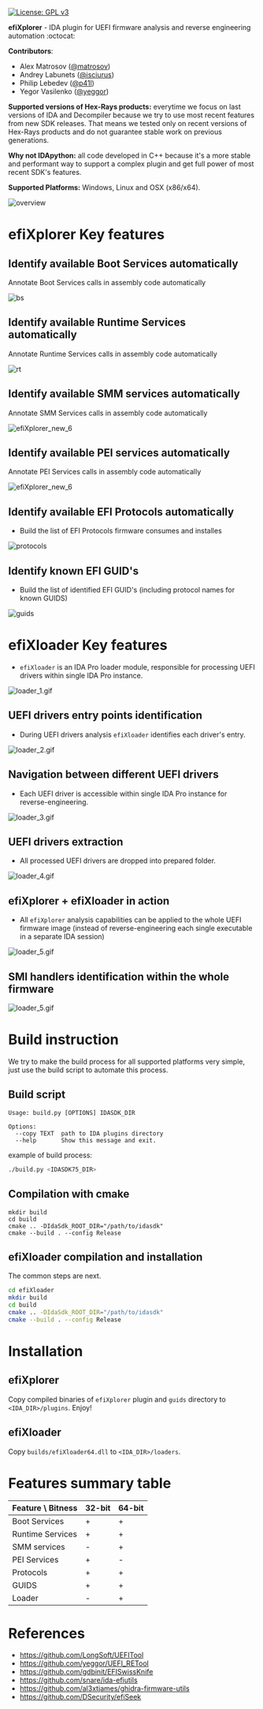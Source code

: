 [![License: GPL v3](https://img.shields.io/badge/License-GPL%20v3-blue.svg)](http://www.gnu.org/licenses/gpl-3.0)

**efiXplorer** - IDA plugin for UEFI firmware analysis and reverse engineering automation :octocat:

__Contributors__: 
* Alex Matrosov ([@matrosov](https://github.com/matrosov))
* Andrey Labunets ([@isciurus](https://github.com/isciurus))
* Philip Lebedev ([@p41l](https://github.com/p41l/))
* Yegor Vasilenko ([@yeggor](https://github.com/yeggor/))

__Supported versions of Hex-Rays products:__ everytime we focus on last versions of IDA and Decompiler because we try to use most recent features from new SDK releases. That means we tested only on recent versions of Hex-Rays products and do not guarantee stable work on previous generations.

__Why not IDApython:__ all code developed in C++ because it's a more stable and performant way to support a complex plugin and get full power of most recent SDK's features.

__Supported Platforms:__ Windows, Linux and OSX (x86/x64).

![overview](pics/efiXplorer_new_1.gif)

# efiXplorer Key features

## Identify available Boot Services automatically

Annotate Boot Services calls in assembly code automatically

![bs](pics/efiXplorer_new_2.gif)

## Identify available Runtime Services automatically

Annotate Runtime Services calls in assembly code automatically

![rt](pics/efiXplorer_new_3.gif)

## Identify available SMM services automatically

Annotate SMM Services calls in assembly code automatically

![efiXplorer_new_6](pics/efXplorer_new_6.gif)

## Identify available PEI services automatically

Annotate PEI Services calls in assembly code automatically

![efiXplorer_new_6](pics/efXplorer_new_7.gif)


## Identify available EFI Protocols automatically

* Build the list of EFI Protocols firmware consumes and installes

![protocols](pics/efiXplorer_new_4.gif)

## Identify known EFI GUID's

* Build the list of identified EFI GUID's (including protocol names for known GUIDS)

![guids](pics/efiXplorer_new_5.gif)

# efiXloader Key features

* `efiXloader` is an IDA Pro loader module, responsible for processing UEFI drivers within single IDA Pro instance.

![loader_1.gif](pics/loader_1.gif)

## UEFI drivers entry points identification

* During UEFI drivers analysis `efiXloader` identifies each driver's entry.

![loader_2.gif](pics/loader_6.gif)

## Navigation between different UEFI drivers

* Each UEFI driver is accessible within single IDA Pro instance for reverse-engineering.

![loader_3.gif](pics/loader_3.gif)

## UEFI drivers extraction

* All processed UEFI drivers are dropped into prepared folder.

![loader_4.gif](pics/loader_4.gif)

## efiXplorer + efiXloader in action

* All `efiXplorer` analysis capabilities can be applied to the whole UEFI firmware image (instead of reverse-engineering each single executable in a separate IDA session)

![loader_5.gif](pics/loader_5.gif)

## SMI handlers identification within the whole firmware

![loader_5.gif](pics/loader_7.gif)

# Build instruction

We try to make the build process for all supported platforms very simple, just use the build script to automate this process.

## Build script

```
Usage: build.py [OPTIONS] IDASDK_DIR

Options:
  --copy TEXT  path to IDA plugins directory
  --help       Show this message and exit.
```

example of build process:

```bash
./build.py <IDASDK75_DIR>
```

## Compilation with cmake

```
mkdir build
cd build
cmake .. -DIdaSdk_ROOT_DIR="/path/to/idasdk"
cmake --build . --config Release
```

## efiXloader compilation and installation

The common steps are next.

```bash
cd efiXloader
mkdir build
cd build
cmake .. -DIdaSdk_ROOT_DIR="/path/to/idasdk"
cmake --build . --config Release
```

# Installation

## efiXplorer

Copy compiled binaries of `efiXplorer` plugin and `guids` directory to `<IDA_DIR>/plugins`. Enjoy!

## efiXloader

Copy `builds/efiXloader64.dll` to `<IDA_DIR>/loaders`.

# Features summary table

| Feature \ Bitness | 32-bit | 64-bit |
| --- | --- | --- |
| Boot Services | + | + |
| Runtime Services | + | + |
| SMM services | - | + |
| PEI Services | + | - |
| Protocols | + | + |
| GUIDS | + | + | 
| Loader | - | + |

# References

* https://github.com/LongSoft/UEFITool
* https://github.com/yeggor/UEFI_RETool
* https://github.com/gdbinit/EFISwissKnife
* https://github.com/snare/ida-efiutils
* https://github.com/al3xtjames/ghidra-firmware-utils
* https://github.com/DSecurity/efiSeek

